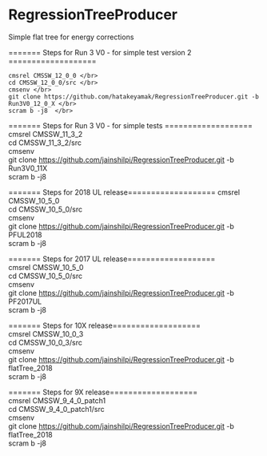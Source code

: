 # RegressionTreeProducer </br>
Simple flat tree for energy corrections </br>

======= Steps for Run 3 V0 - for simple test version 2 ===================
```
cmsrel CMSSW_12_0_0 </br>
cd CMSSW_12_0_0/src </br>
cmsenv </br>
git clone https://github.com/hatakeyamak/RegressionTreeProducer.git -b Run3V0_12_0_X </br>
scram b -j8  </br>
```

======= Steps for Run 3 V0 - for simple tests ===================
cmsrel CMSSW_11_3_2 </br>
cd CMSSW_11_3_2/src </br>
cmsenv </br>
git clone https://github.com/jainshilpi/RegressionTreeProducer.git -b Run3V0_11X </br>
scram b -j8  </br>

======= Steps for 2018 UL release===================
cmsrel CMSSW_10_5_0 </br>
cd CMSSW_10_5_0/src </br>
cmsenv </br>
git clone https://github.com/jainshilpi/RegressionTreeProducer.git -b PFUL2018 </br>
scram b -j8  </br>

======= Steps for 2017 UL release=================== </br>
cmsrel CMSSW_10_5_0 </br>
cd CMSSW_10_5_0/src </br>
cmsenv </br>
git clone https://github.com/jainshilpi/RegressionTreeProducer.git -b PF2017UL </br>
scram b -j8 </br>

======= Steps for 10X release=================== </br>
cmsrel CMSSW_10_0_3 </br>
cd CMSSW_10_0_3/src </br>
cmsenv </br>
git clone https://github.com/jainshilpi/RegressionTreeProducer.git -b flatTree_2018 </br>
scram b -j8 </br>

======= Steps for 9X release=================== </br>
cmsrel CMSSW_9_4_0_patch1 </br>
cd CMSSW_9_4_0_patch1/src </br>
cmsenv </br>
git clone https://github.com/jainshilpi/RegressionTreeProducer.git -b flatTree_2018 </br>
scram b -j8 </br>
